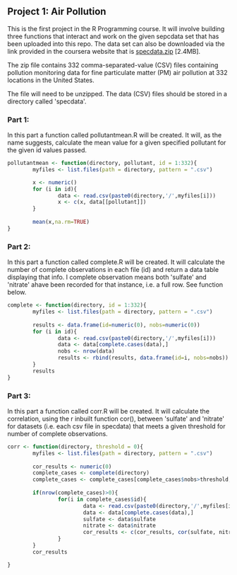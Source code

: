 ## Project 1: Air Pollution

This is the first project in the R Programming course. It will involve building three functions that interact and work on the given sepcdata set that has been uploaded into this repo. The data set can also be downloaded via the link provided in the coursera website that is [specdata.zip](https://d396qusza40orc.cloudfront.net/rprog%2Fdata%2Fspecdata.zip) [2.4MB]. 

The zip file contains 332 comma-separated-value (CSV) files containing pollution monitoring data for fine particulate matter (PM) air pollution at 332 locations in the United States. 

The file will need to be unzipped. The data (CSV) files should be stored in a directory called 'specdata'. 

### Part 1:

In this part a function called pollutantmean.R will be created. It will, as the name suggests, calculate the mean value for a given specified pollutant for the given id values passed. 


```r
pollutantmean <- function(directory, pollutant, id = 1:332){
        myfiles <- list.files(path = directory, pattern = ".csv")

        x <- numeric()
        for (i in id){
                data <- read.csv(paste0(directory,'/',myfiles[i]))
                x <- c(x, data[[pollutant]])
        }
        
        mean(x,na.rm=TRUE)
}
```

### Part 2:

In this part a function called complete.R will be created. It will calculate the number of complete observations in each file (id) and return a data table displaying that info. I complete observation means both 'sulfate' and 'nitrate' ahave been recorded for that instance, i.e. a full row. See function below. 


```r
complete <- function(directory, id = 1:332){
        myfiles <- list.files(path = directory, pattern = ".csv")
        
        results <- data.frame(id=numeric(0), nobs=numeric(0))
        for (i in id){
                data <- read.csv(paste0(directory,'/',myfiles[i]))
                data <- data[complete.cases(data),]
                nobs <- nrow(data)
                results <- rbind(results, data.frame(id=i, nobs=nobs))
        }
        results
}
```

### Part 3:

In this part a function called corr.R will be created. It will calculate the correlation, using the r inbuilt function cor(), between 'sulfate' and 'nitrate' for datasets (i.e. each csv file in specdata) that meets a given threshold for number of complete observations.  


```r
corr <- function(directory, threshold = 0){
        myfiles <- list.files(path = directory, pattern = ".csv")
        
        cor_results <- numeric(0)
        complete_cases <- complete(directory)
        complete_cases <- complete_cases[complete_cases$nobs>threshold, ]
        
        if(nrow(complete_cases)>0){
                for(i in complete_cases$id){
                        data <- read.csv(paste0(directory,'/',myfiles[i]))
                        data <- data[complete.cases(data),]
                        sulfate <- data$sulfate
                        nitrate <- data$nitrate
                        cor_results <- c(cor_results, cor(sulfate, nitrate))
                }
        }
        cor_results

}
```


<!-- Note that the `echo = FALSE` parameter was added to the code chunk to prevent printing of the R code that generated the plot. -->
